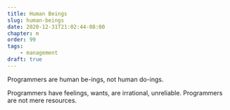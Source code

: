 ```yaml
---
title: Human Beings
slug: human-beings
date: 2020-12-31T21:02:44-08:00
chapter: m
order: 99
tags:
    - management
draft: true
---
```


Programmers are human be-ings, not human do-ings.

Programmers have feelings, wants, are irrational, unreliable. Programmers are not mere resources.
